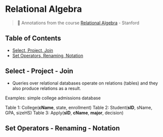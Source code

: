 # Relational Algebra
> :dvd: Annotations from the course [Relational Algebra](https://lagunita.stanford.edu/courses/DB/RA/SelfPaced/info) - Stanford

## Table of Contents
- [Select, Project, Join](#select---project---join)
- [Set Operators, Renaming, Notation](#set-operators---renaming---notation)

## Select - Project - Join
- Queries over relational databases operate on relations (tables) and they also produce relations as a result.

Examples: simple college admissions database

Table 1: College(**cName**, state, enrollment)
Table 2: Student(**sID**, sName, GPA, sizeHS)
Table 3: Apply(**sID**, **cName**, **major**, decision)

## Set Operators - Renaming - Notation
